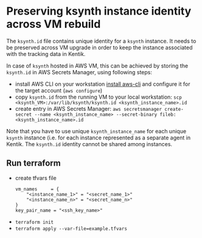 # Preserving ksynth instance identity across VM rebuild


The `ksynth.id` file contains unique identity for a `ksynth` instance. It needs to be preserved across VM upgrade in order to keep the instance associated with the tracking data in Kentik.

In case of `ksynth` hosted in AWS VM, this can be achieved by storing the `ksynth.id` in AWS Secrets Manager, using following steps:
- install AWS CLI on your workstation [install aws-cli](https://docs.aws.amazon.com/cli/latest/userguide/install-cliv2.html) and configure it for the target account (`aws configure`)
- copy `ksynth.id` from the running VM to your local workstation: `scp <ksynth_VM>:/var/lib/ksynth/ksynth.id <ksynth_instance_name>.id`
- create entry in AWS Secrets Manager: `aws secretsmanager create-secret --name <ksynth_instance_name> --secret-binary fileb:<ksynth_instance_name>.id`

Note that you have to use unique `ksynth_instance_name` for each unique `ksynth` instance (i.e. for each instance represented as a separate agent in Kentik. The `ksynth.id` identity cannot be shared among instances.
## Run terraform

- create tfvars file
    ```hcl
    vm_names     = {
        "<instance_name_1>" = "<secret_name_1>"
        "<instance_name_n>" = "<secret_name_n>"
    }
    key_pair_name = "<ssh_key_name>"
    ```
- `terraform init`
- `terraform apply --var-file=example.tfvars`
